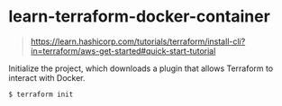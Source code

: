 # learn-terraform-docker-container

> https://learn.hashicorp.com/tutorials/terraform/install-cli?in=terraform/aws-get-started#quick-start-tutorial


Initialize the project, which downloads a plugin that allows Terraform to interact with Docker.

```zsh
$ terraform init
```
